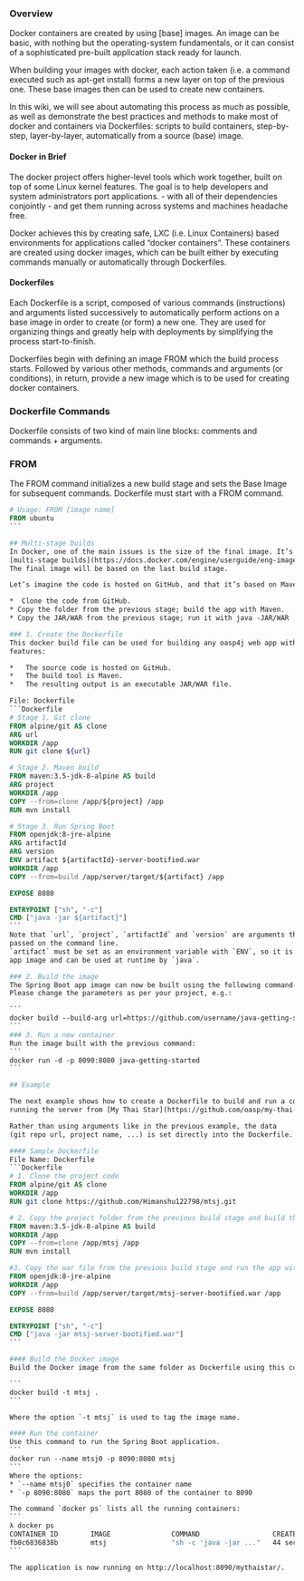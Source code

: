 ### Overview 
Docker containers are created by using [base] images. An image can be basic, with nothing but the operating-system fundamentals, or it can consist of a sophisticated pre-built application stack ready for launch.

When building your images with docker, each action taken (i.e. a command executed such as apt-get install) forms a new layer on top of the previous one. These base images then can be used to create new containers.

In this wiki, we will see about automating this process as much as possible, as well as demonstrate the best practices and methods to make most of docker and containers via Dockerfiles: scripts to build containers, step-by-step, layer-by-layer, automatically from a source (base) image.

#### Docker in Brief 
The docker project offers higher-level tools which work together, built on top of some Linux kernel features. The goal is to help developers and system administrators port applications. - with all of their dependencies conjointly - and get them running across systems and machines headache free.

Docker achieves this by creating safe, LXC (i.e. Linux Containers) based environments for applications called “docker containers”. These containers are created using docker images, which can be built either by executing commands manually or automatically through Dockerfiles.

#### Dockerfiles
Each Dockerfile is a script, composed of various commands (instructions) and arguments listed successively to automatically perform actions on a base image in order to create (or form) a new one. They are used for organizing things and greatly help with deployments by simplifying the process start-to-finish.

Dockerfiles begin with defining an image FROM which the build process starts. Followed by various other methods, commands and arguments (or conditions), in return, provide a new image which is to be used for creating docker containers.

### Dockerfile Commands

Dockerfile consists of two kind of main line blocks: comments and commands + arguments.

### FROM 
The FROM command initializes a new build stage and sets the Base Image for subsequent commands. Dockerfile must start with a FROM command.
````DockerFile
# Usage: FROM [image name]
FROM ubuntu
```

## Multi-stage builds
In Docker, one of the main issues is the size of the final image. It’s not uncommon to end up with images over 1 GB even for simple Java applications. Since version 17.05 of Docker, it’s possible to have multiple builds in a single Dockerfile, and to access the output of the previous build into the current one. Those are called 
[multi-stage builds](https://docs.docker.com/engine/userguide/eng-image/multistage-build/).
The final image will be based on the last build stage.

Let’s imagine the code is hosted on GitHub, and that it’s based on Maven. Build stages would be as follows:

*  Clone the code from GitHub.
* Copy the folder from the previous stage; build the app with Maven.
* Copy the JAR/WAR from the previous stage; run it with java -JAR/WAR .

### 1. Create the Dockerfile
This docker build file can be used for building any oasp4j web app with the following 
features:

*   The source code is hosted on GitHub.
*   The build tool is Maven.
*   The resulting output is an executable JAR/WAR file.

File: Dockerfile
```Dockerfile
# Stage 1. Git clone
FROM alpine/git AS clone
ARG url
WORKDIR /app
RUN git clone ${url}

# Stage 2. Maven build
FROM maven:3.5-jdk-8-alpine AS build
ARG project
WORKDIR /app
COPY --from=clone /app/${project} /app
RUN mvn install

# Stage 3. Run Spring Boot
FROM openjdk:8-jre-alpine
ARG artifactId
ARG version
ENV artifact ${artifactId}-server-bootified.war
WORKDIR /app
COPY --from=build /app/server/target/${artifact} /app

EXPOSE 8080

ENTRYPOINT ["sh", "-c"]
CMD ["java -jar ${artifact}"]
```
Note that `url`, `project`, `artifactId` and `version` are arguments that must be 
passed on the command line. 
`artifact` must be set as an environment variable with `ENV`, so it is persisted in the final
app image and can be used at runtime by `java`.

### 2. Build the image
The Spring Boot app image can now be built using the following command-line. 
Please change the parameters as per your project, e.g.:

```
docker build --build-arg url=https://github.com/username/java-getting-started.git --build-arg project=java-getting-started --build-arg artifactId=java-getting-started --build-arg version=1.0 -t java-getting-started .
```
### 3. Run a new container
Run the image built with the previous command:
```
docker run -d -p 8090:8080 java-getting-started
```

## Example

The next example shows how to create a Dockerfile to build and run a container 
running the server from [My Thai Star](https://github.com/oasp/my-thai-star) application.

Rather than using arguments like in the previous example, the data 
(git repo url, project name, ...) is set directly into the Dockerfile.

#### Sample Dockerfile
File Name: Dockerfile 
```Dockerfile
# 1. Clone the project code
FROM alpine/git AS clone
WORKDIR /app
RUN git clone https://github.com/Himanshu122798/mtsj.git

# 2. Copy the project folder from the previous build stage and build the app with maven
FROM maven:3.5-jdk-8-alpine AS build
WORKDIR /app
COPY --from=clone /app/mtsj /app
RUN mvn install

#3. Copy the war file from the previous build stage and run the app with java
FROM openjdk:8-jre-alpine
WORKDIR /app
COPY --from=build /app/server/target/mtsj-server-bootified.war /app

EXPOSE 8080

ENTRYPOINT ["sh", "-c"]  
CMD ["java -jar mtsj-server-bootified.war"]
```

#### Build the Docker image
Build the Docker image from the same folder as Dockerfile using this command (including the dot `.`)

```
docker build -t mtsj .
```

Where the option `-t mtsj` is used to tag the image name.

#### Run the container
Use this command to run the Spring Boot application.
```
docker run --name mtsj0 -p 8090:8080 mtsj
```
Where the options:
* `--name mtsj0` specifies the container name
* `-p 8090:8080` maps the port 8080 of the container to 8090

The command `docker ps` lists all the running containers:
```
λ docker ps
CONTAINER ID        IMAGE               COMMAND                  CREATED             STATUS              PORTS                    NAMES
fb0c6836838b        mtsj                "sh -c 'java -jar ..."   44 seconds ago      Up 43 seconds       0.0.0.0:8090->8080/tcp   mtsj0
```

The application is now running on http://localhost:8090/mythaistar/.
